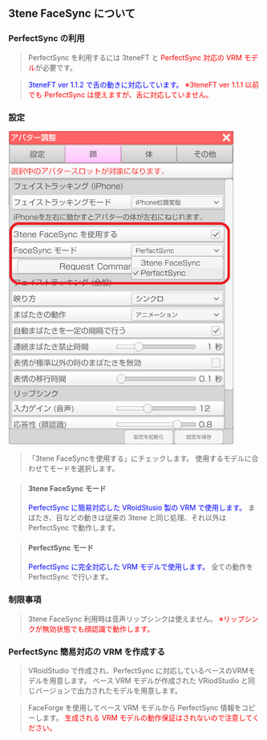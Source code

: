 ## 3tene FaceSync について

### PerfectSync の利用

>PerfectSync を利用するには 3teneFT と <font color="Red">PerfectSync 対応の VRM モデル</font>が必要です。

><font color="Blue">3teneFT ver 1.1.2 で舌の動きに対応しています。</font>
><font color="Red">※3teneFT ver 1.1.1 以前でも PerfectSync は使えますが、舌に対応していません。</font>


### 設定

![画像](image/FaceSync_01.png "設定")

>「3tene FaceSyncを使用する」にチェックします。
>使用するモデルに合わせてモードを選択します。

>#### 3tene FaceSync モード
><font color="Blue">PerfectSync に簡易対応した VRoidStusio 製の VRM で使用します。</font>
>まばたき、目などの動きは従来の 3tene と同じ処理、それ以外は PerfectSync で動作します。

>#### PerfectSync モード
><font color="Blue">PerfectSync に完全対応した VRM モデルで使用します。</font>
>全ての動作を PerfectSync で行います。


### 制限事項

>3tene FaceSync 利用時は音声リップシンクは使えません。
><font color="Red">※リップシンクが無効状態でも顔認識で動作します。</font>


### PerfectSync 簡易対応の VRM を作成する

>VRoidStudio で作成され、PerfectSync に対応しているベースのVRMモデルを用意します。
>ベース VRM モデルが作成された VRiodStudio と同じバージョンで出力されたモデルを用意します。

>FaceForge を使用してベース VRM モデルから PerfectSync 情報をコピーします。
><font color="Red">生成される VRM モデルの動作保証はされないので注意してください。</font>




